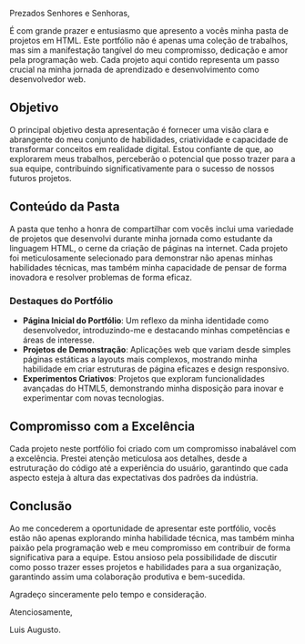Prezados Senhores e Senhoras,

É com grande prazer e entusiasmo que apresento a vocês minha pasta de projetos em HTML. Este portfólio não é apenas uma coleção de trabalhos, mas sim a manifestação tangível do meu compromisso, dedicação e amor pela programação web. Cada projeto aqui contido representa um passo crucial na minha jornada de aprendizado e desenvolvimento como desenvolvedor web. 

## Objetivo
O principal objetivo desta apresentação é fornecer uma visão clara e abrangente do meu conjunto de habilidades, criatividade e capacidade de transformar conceitos em realidade digital. Estou confiante de que, ao explorarem meus trabalhos, perceberão o potencial que posso trazer para a sua equipe, contribuindo significativamente para o sucesso de nossos futuros projetos.

## Conteúdo da Pasta
A pasta que tenho a honra de compartilhar com vocês inclui uma variedade de projetos que desenvolvi durante minha jornada como estudante da linguagem HTML, o cerne da criação de páginas na internet. Cada projeto foi meticulosamente selecionado para demonstrar não apenas minhas habilidades técnicas, mas também minha capacidade de pensar de forma inovadora e resolver problemas de forma eficaz. 

### Destaques do Portfólio
- **Página Inicial do Portfólio**: Um reflexo da minha identidade como desenvolvedor, introduzindo-me e destacando minhas competências e áreas de interesse.
- **Projetos de Demonstração**: Aplicações web que variam desde simples páginas estáticas a layouts mais complexos, mostrando minha habilidade em criar estruturas de página eficazes e design responsivo.
- **Experimentos Criativos**: Projetos que exploram funcionalidades avançadas do HTML5, demonstrando minha disposição para inovar e experimentar com novas tecnologias.

## Compromisso com a Excelência
Cada projeto neste portfólio foi criado com um compromisso inabalável com a excelência. Prestei atenção meticulosa aos detalhes, desde a estruturação do código até a experiência do usuário, garantindo que cada aspecto esteja à altura das expectativas dos padrões da indústria.

## Conclusão
Ao me concederem a oportunidade de apresentar este portfólio, vocês estão não apenas explorando minha habilidade técnica, mas também minha paixão pela programação web e meu compromisso em contribuir de forma significativa para a equipe. Estou ansioso pela possibilidade de discutir como posso trazer esses projetos e habilidades para a sua organização, garantindo assim uma colaboração produtiva e bem-sucedida.

Agradeço sinceramente pelo tempo e consideração.

Atenciosamente,

Luis Augusto.
